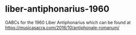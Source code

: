 # liber-antiphonarius-1960
GABCs for the 1960 Liber Antiphonarius which can be found at
https://musicasacra.com/2016/10/antiphonale-romanum/
